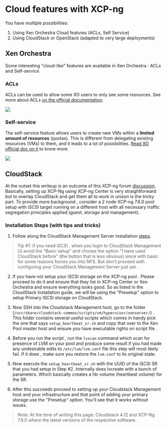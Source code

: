 # Cloud features with XCP-ng

You have multiple possibilities:

1. Using Xen Orchestra Cloud features (ACLs, Self Service)
2. Using CloudStack or OpenStack (adapted to very large deployments)

## Xen Orchestra

Some interesting "cloud-like" features are available in Xen Orchestra : ACLs and Self-service

### ACLs

ACLs can be used to allow some XO users to only see some resources. See more about ACLs [on the official documentation](https://xen-orchestra.com/docs/acls.html).

![](https://xen-orchestra.com/docs/assets/acllist.png)

### Self-service

The self-service feature allows users to create new VMs within a **limited amount of resources** (quotas). This is different from delegating existing resources (VMs) to them, and it leads to a lot of possibilities. [Read XO official doc on it](https://xen-orchestra.com/docs/self_service.html) to know more.

![](https://xen-orchestra.com/docs/assets/selfservice_recap_quotas.png)

## CloudStack

At the outset this writeup is an outcome of this XCP-ng forum [discussion](https://xcp-ng.org/forum/topic/1109/xcp-ng-issues-with-cloudstack-4-11-2-with-iscsi-sr/10). Basically, setting up XCP-Ng using XCP-ng Center is very straightforward but to overlay CloudStack and get them all to work in unison is the tricky part. To provide more background , consider a 2 node XCP-ng 7.6.0 pool setup with iSCSI target running on a different host with all necessary traffic segregation principles applied (guest, storage and management).

### Installation Steps (with tips and tricks)

1. Follow along the CloudStack Management Server installation [steps](http://docs.cloudstack.apache.org/en/4.11.2.0/installguide/hypervisor/xenserver.html#system-requirements-for-xenserver-hosts).

> Tip #1: if you need iSCSI , when you login to CloudStack Management UI avoid the "Basic setup" and choose the option "I have used CloudStack before" (the button that is less obvious) since with basic for some reasons forces you into NFS.
But don't proceed with configuring your CloudStack Management Server just yet.

2. If you have not setup your iSCSI storage on the XCP-ng pool . Please proceed to do it and ensure that they list in XCP-ng Center or Xen Orchestra and ensure everything looks good. So as listed in the CloudStack Installation guide, we will be using the "Presetup" option to setup Primary ISCSI storage on CloudStack.

3. Now SSH into the Cloudstack Management host, go to the folder (`/usr/share/cloudstack-common/scripts/vm/hypervisor/xenserver/`) . This folder contains several useful scripts which comes in handy pick the one that says `setup_heartbeat_sr.sh` and copy that over to the Xen Pool master host and ensure you have executable rights on script file .

4. Before you run the script , run the `lvscan` command which scan for presence of LVM on your pool and produce some result if you had made any undesirable edits to `/etc/lvm/lvm.conf` file this step will most likely fail. If it does , make sure you restore the `lvm.conf` to its original state.

5. Now execute the `setup_heartbeat_sr.sh` with the UUID of the iSCSI SR that you had setup in Step #2. Internally does lvcreate with a bunch of parameters. Which basically creates a hb-volume (heartbeat volume) for the SR.

6. After this succeeds proceed to setting up your Cloudstack Management host and your infrastructure and that point of adding your primary storage use the "Presetup" option. You'll see that it works without issues.

> Note: At the time of writing this page: Cloudstack 4.12 and XCP-Ng 7.6.0 where the latest versions of the respective software.
